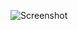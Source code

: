 ![Screenshot](https://raw.githubusercontent.com/Cryakl/Ultimate-RAT-Collection/refs/heads/main/Dofloo/TF%e5%86%85%e9%83%a8%e7%89%883.8/Screenshot.png)
